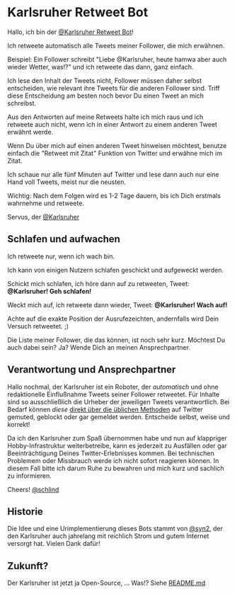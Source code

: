 # Karlsruher Retweet Bot

Hallo, ich bin der [\@Karlsruher Retweet Bot](https://twitter.com/Karlsruher "Karlsruher RT Bot")!

Ich retweete automatisch alle Tweets meiner Follower, die mich erwähnen.

Beispiel: Ein Follower schreibt "Liebe \@Karlsruher, heute hamwa aber auch wieder Wetter, was!?" und ich retweete das dann, ganz einfach.

Ich lese den Inhalt der Tweets nicht, Follower müssen daher selbst entscheiden, wie relevant ihre Tweets für die anderen Follower sind.
Triff diese Entscheidung am besten noch bevor Du einen Tweet an mich schreibst.

Aus den Antworten auf meine Retweets halte ich mich raus und ich retweete auch nicht, wenn ich in einer Antwort zu einem anderen Tweet erwähnt werde.

Wenn Du über mich auf einen anderen Tweet hinweisen möchtest, benutze einfach die "Retweet mit Zitat" Funktion von Twitter und erwähne mich im Zitat.

Ich schaue nur alle fünf Minuten auf Twitter und lese dann auch nur eine Hand voll Tweets, meist nur die neusten.

Wichtig: Nach dem Folgen wird es 1-2 Tage dauern, bis ich Dich erstmals wahrnehme und retweete.

Servus, der [\@Karlsruher](https://twitter.com/Karlsruher "Karlsruher RT Bot")



## Schlafen und aufwachen

Ich retweete nur, wenn ich wach bin.

Ich kann von einigen Nutzern schlafen geschickt und aufgeweckt werden.

Schickt mich schlafen, ich höre dann auf zu retweeten, Tweet: __@Karlsruher! Geh schlafen!__

Weckt mich auf, ich retweete dann wieder, Tweet: __@Karlsruher! Wach auf!__

Achte auf die exakte Position der Ausrufezeichten, andernfalls wird Dein Versuch retweetet. ;)

Die Liste meiner Follower, die das können, ist noch sehr kurz. Möchtest Du auch dabei sein? Ja? Wende Dich an meinen Ansprechpartner.


## Verantwortung und Ansprechpartner

Hallo nochmal, der Karlsruher ist ein Roboter, der *automatisch* und ohne redaktionelle Einflußnahme Tweets seiner Follower retweetet.
Für Inhalte sind so ausschließlich die Urheber der jeweiligen Tweets verantwortlich. Bei Bedarf können *diese* [direkt über die üblichen Methoden](https://help.twitter.com/de/using-twitter#blocking-and-muting) auf Twitter gemuted, geblockt oder gar gemeldet werden. Entscheide selbst, weise und korrekt!

Da ich den Karlsruher zum Spaß übernommen habe und nun auf klappriger Hobby-Infrastruktur weiterbetreibe, kann es jederzeit zu Ausfällen oder gar Beeinträchtigung Deines Twitter-Erlebnisses kommen. Bei technischen Problemem oder Missbrauch werde ich nicht sofort reagieren können. In diesem Fall bitte ich darum Ruhe zu bewahren und mich kurz und sachlich zu informieren.

Cheers! [\@schlind](https://twitter.com/schlind)


## Historie
Die Idee und eine Urimplementierung dieses Bots stammt von [\@syn2](https://twitter.com/syn2), der den Karlsruher auch jahrelang mit reichlich Strom und gutem Internet versorgt hat. Vielen Dank dafür!


## Zukunft?
Der Karlsruher ist jetzt ja Open-Source, ...
Was!? Siehe [README.md](README.md)
